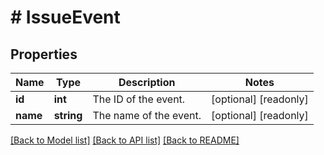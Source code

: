 # # IssueEvent

## Properties

Name | Type | Description | Notes
------------ | ------------- | ------------- | -------------
**id** | **int** | The ID of the event. | [optional] [readonly]
**name** | **string** | The name of the event. | [optional] [readonly]

[[Back to Model list]](../../README.md#models) [[Back to API list]](../../README.md#endpoints) [[Back to README]](../../README.md)
